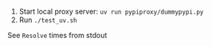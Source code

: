 1. Start local proxy server:
`uv run pypiproxy/dummypypi.py`
2. Run `./test_uv.sh`

See `Resolve` times from stdout
